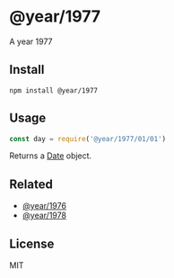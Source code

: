 # @year/1977

A year 1977

## Install

~~~
npm install @year/1977
~~~

## Usage

~~~js
const day = require('@year/1977/01/01')
~~~

Returns a [Date](https://developer.mozilla.org/en-US/docs/Web/JavaScript/Reference/Global_Objects/Date) object.

## Related

* [@year/1976](https://github.com/antonmedv/year/tree/master/packages/1976)
* [@year/1978](https://github.com/antonmedv/year/tree/master/packages/1978)

## License

MIT
